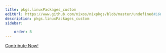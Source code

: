 ```yaml
---
title: pkgs.linuxPackages_custom
editUrl: https://www.github.com/nixos/nixpkgs/blob/master/undefined#L660C19
description: pkgs.linuxPackages_custom
sidebar:

    order: 8
---
```


<a href="https://www.github.com/nixos/nixpkgs/blob/master/undefined#L660C19">Contribute Now!</a>



